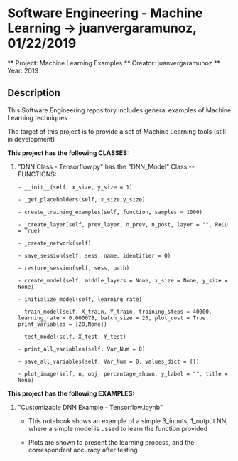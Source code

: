 # Software Engineering - Machine Learning -> juanvergaramunoz, 01/22/2019


** Project: Machine Learning Examples
** Creator: juanvergaramunoz
** Year: 2019


## Description

This Software Engineering repository includes general examples of Machine Learning techniques

The target of this project is to provide a set of Machine Learning tools (still in development)

**This project has the following CLASSES:**

1) "DNN Class - Tensorflow.py" has the "DNN_Model" Class -- FUNCTIONS:
    
       - __init__(self, x_size, y_size = 1)
       
       - _get_placeholders(self, x_size,y_size)
       
       - create_training_examples(self, function, samples = 1000)
       
       - _create_layer(self, prev_layer, n_prev, n_post, layer = "", ReLU = True)
       
       - _create_network(self)
       
       - save_session(self, sess, name, identifier = 0)
       
       - restore_session(self, sess, path)
       
       - create_model(self, middle_layers = None, x_size = None, y_size = None)
       
       - initialize_model(self, learning_rate)
       
       - train_model(self, X_train, Y_train, training_steps = 40000, learning_rate = 0.000078, batch_size = 20, plot_cost = True, print_variables = [20,None])
       
       - test_model(self, X_test, Y_test)
       
       - print_all_variables(self, Var_Num = 0)
       
       - save_all_variables(self, Var_Num = 0, values_dict = {})
       
       - plot_image(self, n, obj, percentage_shown, y_label = "", title = None)
 
 


**This project has the following EXAMPLES:**

1) "Customizable DNN Example - Tensorflow.ipynb"

    - This notebook shows an example of a simple 3_inputs, 1_output NN, where a simple model is ussed to learn the function provided
    
    - Plots are shown to present the learning process, and the correspondent accuracy after testing
    
